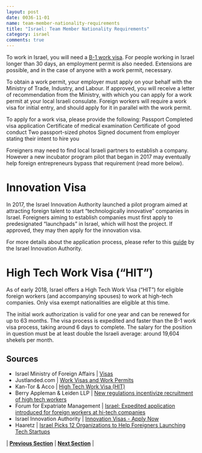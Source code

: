 ```yaml
---
layout: post
date: 0036-11-01
name: team-member-nationality-requirements
title: "Israel: Team Member Nationality Requirements"
category: israel
comments: true
---
```

To work in Israel, you will need a [B-1 work visa](http://mfa.gov.il/MFA/ConsularServices/Pages/Visas.aspx). For people working in Israel longer than 30 days, an employment permit is also needed. Extensions are possible, and in the case of anyone with a work permit, necessary. 

To obtain a work permit, your employer must apply on your behalf with the Ministry of Trade, Industry, and Labour. If approved, you will receive a letter of recommendation from the Ministry, with which you can apply for a work permit at your local Israeli consulate. Foreign workers will require a work visa for initial entry, and should apply for it in parallel with the work permit. 

To apply for a work visa, please provide the following:
Passport
Completed visa application
Certificate of medical examination
Certificate of good conduct
Two passport-sized photos
Signed document from employer stating their intent to hire you

Foreigners may need to find local Israeli partners to establish a company. However a new incubator program pilot that began in 2017 may eventually help foreign entrepreneurs bypass that requirement (read more below).

# Innovation Visa
In 2017, the Israel Innovation Authority launched a pilot program aimed at attracting foreign talent to start “technologically innovative” companies in Israel. Foreigners aiming to establish companies must first apply to predesignated “launchpads” in Israel, which will host the project. If approved, they may then apply for the innovation visa. 

For more details about the application process, please refer to this [guide](http://innovation-visa.org.il/en/initiators.html) by the Israel Innovation Authority. 

# High Tech Work Visa (“HIT”)
As of early 2018, Israel offers a High Tech Work Visa (“HIT”) for eligible foreign workers (and accompanying spouses) to work at high-tech companies. Only visa exempt nationalities are eligible at this time. 

The initial work authorization is valid for one year and can be renewed for up to 63 months. 
The visa process is expedited and faster than the B-1 work visa process, taking around 6 days to complete. The salary for the position in question must be at least double the Israeli average: around 19,604 shekels per month. 


Sources
---
- Israel Ministry of Foreign Affairs | [Visas](http://mfa.gov.il/MFA/ConsularServices/Pages/Visas.aspx)
- Justlanded.com | [Work Visas and Work Permits](https://www.justlanded.com/english/Israel/Israel-Guide/Visas-Permits/Working-in-Israel) 
- Kan-Tor & Acco | [High Tech Work Visa (HIT)](https://www.ktalegal.com/israel-immigration/b-1-work-visa/high-tech-work-visa-hit)
- Berry Appleman & Leiden LLP | [New regulations incentivize recruitment of high tech workers](https://www.balglobal.com/bal-news/new-regulations-incentivize-recruitment-of-high-tech-workers/)
- Forum for Expatriate Management | [Israel: Expedited application introduced for foreign workers at hi-tech companies](https://www.forum-expat-management.com/users/10520-fragomen/posts/30343-israel-expedited-application-introduced-for-foreign-workers-at-hi-tech-companies)
- Israel Innovation Authority | [Innovation Visas - Apply Now](http://innovation-visa.org.il/en/initiators.html)
- Haaretz | [Israel Picks 12 Organizations to Help Foreigners Launching Tech Startups](https://www.haaretz.com/israel-news/business/israel-picks-12-organizations-to-help-foreigners-launching-tech-startups-1.5486735)

| **[Previous Section]( https://neo-project.github.io/global-blockchain-compliance-hub//israel/israel-registry-requirements.html)** | **[Next Section]( https://neo-project.github.io/global-blockchain-compliance-hub//israel/israel-tax-and-auditing-requirements.html)** |

